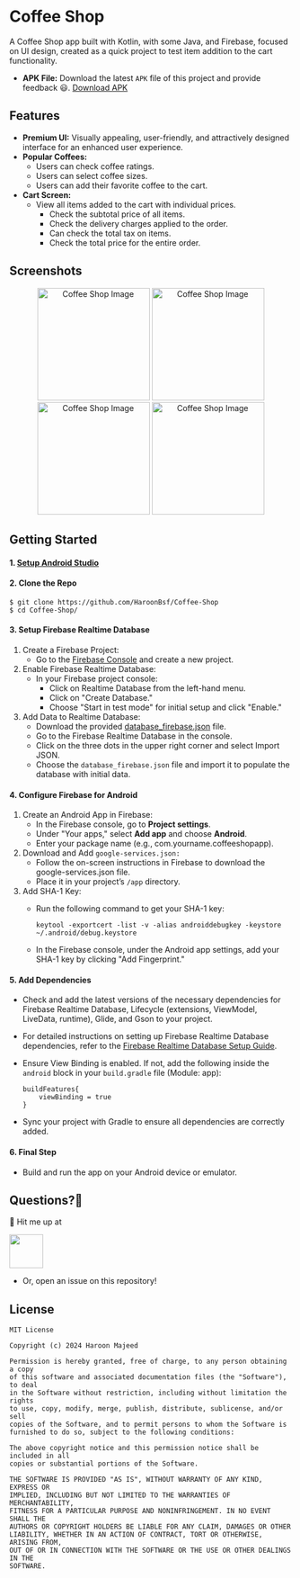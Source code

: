 # Coffee Shop

A Coffee Shop app built with Kotlin, with some Java, and Firebase, focused on UI design, created as a quick project to test item addition to the cart functionality.

- **APK File:** Download the latest `APK` file of this project and provide feedback 😃. [Download APK](https://github.com/HaroonBsf/Coffee-Shop/releases/download/v1.0.0/coffeeshop-1.0.0.apk)

## Features

 * **Premium UI:** Visually appealing, user-friendly, and attractively designed interface for an enhanced user experience.
 * **Popular Coffees:**
   * Users can check coffee ratings.
   * Users can select coffee sizes.
   * Users can add their favorite coffee to the cart.
 * **Cart Screen:**
   * View all items added to the cart with individual prices.
      * Check the subtotal price of all items.
      * Check the delivery charges applied to the order.
      * Can check the total tax on items.
      * Check the total price for the entire order.

## Screenshots

<div align="center">
  <img src="https://github.com/user-attachments/assets/904d77b1-78f1-41b5-ab43-f6c1e6934bd8" width="200" alt="Coffee Shop Image">
  <img src="https://github.com/user-attachments/assets/7dd2f990-ee7f-4f17-a626-b9ef1cf19a52" width="200" alt="Coffee Shop Image">
  <img src="https://github.com/user-attachments/assets/7595290a-7b03-4962-9291-9c10039a0f92" width="200" alt="Coffee Shop Image">
  <img src="https://github.com/user-attachments/assets/7ade6963-ef29-434e-b9ed-559ffaf7b376" width="200" alt="Coffee Shop Image">
  <br>
</div>

## Getting Started

#### 1. [Setup Android Studio](https://developer.android.com/studio)

#### 2. Clone the Repo

```
$ git clone https://github.com/HaroonBsf/Coffee-Shop
$ cd Coffee-Shop/
```

#### 3. Setup Firebase Realtime Database

1. Create a Firebase Project:
    - Go to the [Firebase Console](https://console.firebase.google.com/) and create a new project.
2. Enable Firebase Realtime Database:
    - In your Firebase project console:
      - Click on Realtime Database from the left-hand menu.
      - Click on "Create Database."
      - Choose "Start in test mode" for initial setup and click "Enable."
3. Add Data to Realtime Database:
    - Download the provided [database_firebase.json](https://github.com/HaroonBsf/Coffee-Shop/releases/download/v1.0.0/database_firebase.json) file.
    - Go to the Firebase Realtime Database in the console.
    - Click on the three dots in the upper right corner and select Import JSON.
    - Choose the `database_firebase.json` file and import it to populate the database with initial data.

#### 4. Configure Firebase for Android

1. Create an Android App in Firebase:
    - In the Firebase console, go to **Project settings**.
    - Under "Your apps," select **Add app** and choose **Android**.
    - Enter your package name (e.g., com.yourname.coffeeshopapp).
2. Download and Add `google-services.json:`
    - Follow the on-screen instructions in Firebase to download the google-services.json file.
    - Place it in your project’s `/app` directory.
3. Add SHA-1 Key:
    - Run the following command to get your SHA-1 key:
      
      ```
      keytool -exportcert -list -v -alias androiddebugkey -keystore ~/.android/debug.keystore
      ```
    - In the Firebase console, under the Android app settings, add your SHA-1 key by clicking "Add Fingerprint."

#### 5. Add Dependencies
  - Check and add the latest versions of the necessary dependencies for Firebase Realtime Database, Lifecycle (extensions, ViewModel, LiveData, runtime), Glide, and Gson to your project.
  - For detailed instructions on setting up Firebase Realtime Database dependencies, refer to the [Firebase Realtime Database Setup Guide](https://firebase.google.com/docs/database/android/start).
  - Ensure View Binding is enabled. If not, add the following inside the `android` block in your `build.gradle` file (Module: app):
    
    ```
    buildFeatures{
        viewBinding = true
    }
    ```
  - Sync your project with Gradle to ensure all dependencies are correctly added.

#### 6. Final Step
  - Build and run the app on your Android device or emulator.

## Questions?🤔

💬 Hit me up at

<a href="https://www.linkedin.com/in/haroonbsf/"><img src="https://user-images.githubusercontent.com/35039342/55471530-94b34280-5627-11e9-8c0e-6fe86a8406d6.png" width="60"></a>
- Or, open an issue on this repository!

## License

```
MIT License

Copyright (c) 2024 Haroon Majeed

Permission is hereby granted, free of charge, to any person obtaining a copy
of this software and associated documentation files (the "Software"), to deal
in the Software without restriction, including without limitation the rights
to use, copy, modify, merge, publish, distribute, sublicense, and/or sell
copies of the Software, and to permit persons to whom the Software is
furnished to do so, subject to the following conditions:

The above copyright notice and this permission notice shall be included in all
copies or substantial portions of the Software.

THE SOFTWARE IS PROVIDED "AS IS", WITHOUT WARRANTY OF ANY KIND, EXPRESS OR
IMPLIED, INCLUDING BUT NOT LIMITED TO THE WARRANTIES OF MERCHANTABILITY,
FITNESS FOR A PARTICULAR PURPOSE AND NONINFRINGEMENT. IN NO EVENT SHALL THE
AUTHORS OR COPYRIGHT HOLDERS BE LIABLE FOR ANY CLAIM, DAMAGES OR OTHER
LIABILITY, WHETHER IN AN ACTION OF CONTRACT, TORT OR OTHERWISE, ARISING FROM,
OUT OF OR IN CONNECTION WITH THE SOFTWARE OR THE USE OR OTHER DEALINGS IN THE
SOFTWARE.
```
